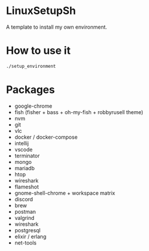 # LinuxSetupSh
A template to install my own environment.

# How to use it

```bash
./setup_environment
```

# Packages

* google-chrome
* fish (fisher + bass + oh-my-fish + robbyrusell theme)
* nvm
* git
* vlc
* docker / docker-compose
* intellij
* vscode
* terminator
* mongo
* mariadb
* htop
* wireshark
* flameshot
* gnome-shell-chrome + workspace matrix
* discord
* brew
* postman
* valgrind
* wireshark
* postgresql
* elixir / erlang
* net-tools
